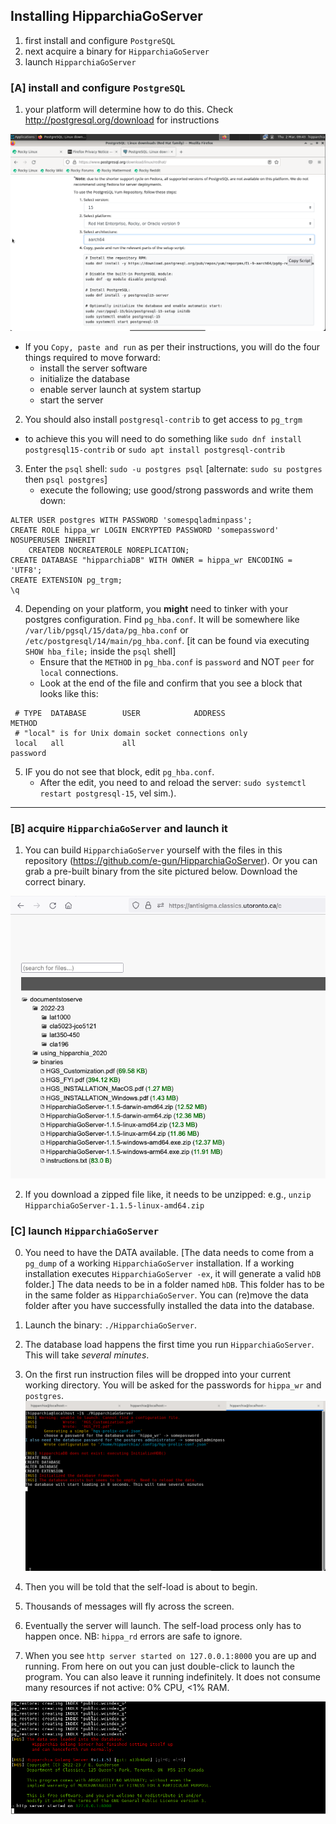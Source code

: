 ## Installing HipparchiaGoServer

1. first install and configure `PostgreSQL`
1. next acquire a binary for `HipparchiaGoServer`
1. launch `HipparchiaGoServer`

### [A] install and configure `PostgreSQL`

1. your platform will determine how to do this. Check http://postgresql.org/download for instructions

![launch](../gitimg/linux/01_linux_psql.png)

* If you `Copy, paste and run` as per their instructions, you will do the four things required to move forward:
  - install the server software
  - initialize the database
  - enable server launch at system startup
  - start the server
2. You should also install `postgresql-contrib` to get access to `pg_trgm`
  - to achieve this you will need to do something like `sudo dnf install postgresql15-contrib` or `sudo apt install postgresql-contrib`
3. Enter the `psql` shell: `sudo -u postgres psql` [alternate: `sudo su postgres` then `psql postgres`]
   - execute the following; use good/strong passwords and write them down:
```
ALTER USER postgres WITH PASSWORD 'somespqladminpass';
CREATE ROLE hippa_wr LOGIN ENCRYPTED PASSWORD 'somepassword' NOSUPERUSER INHERIT 
    CREATEDB NOCREATEROLE NOREPLICATION;
CREATE DATABASE "hipparchiaDB" WITH OWNER = hippa_wr ENCODING = 'UTF8';
CREATE EXTENSION pg_trgm;
\q
```
4. Depending on your platform, you **might** need to tinker with your postgres configuration. Find `pg_hba.conf`. It will be somewhere like `/var/lib/pgsql/15/data/pg_hba.conf` or `/etc/postgresql/14/main/pg_hba.conf`. [it can be found via executing `SHOW hba_file;` inside the `psql` shell]
   - Ensure that the `METHOD` in `pg_hba.conf` is `password` and NOT `peer` for `local` connections. 
   - Look at the end of the file and confirm that you see a block that looks like this:

```
 # TYPE  DATABASE        USER            ADDRESS                 METHOD  
 # "local" is for Unix domain socket connections only
 local   all             all                                     password

```
5. IF you do not see that block, edit `pg_hba.conf`. 
   - After the edit, you need to and reload the server: `sudo systemctl restart postgresql-15`, vel sim.). 

---

### [B] acquire `HipparchiaGoServer` and launch it

1. You can build `HipparchiaGoServer` yourself with the files in this repository (https://github.com/e-gun/HipparchiaGoServer). Or you can grab a pre-built binary from the site pictured below. Download the correct binary. 

![inst12](../gitimg/windows/16_getbinary.png)

2. If you download a zipped file like, it needs to be unzipped: e.g.,  `unzip HipparchiaGoServer-1.1.5-linux-amd64.zip`


### [C] launch `HipparchiaGoServer`

0. You need to have the DATA available. [The data needs to come from a `pg_dump` of a working `HipparchiaGoServer` installation. If a working installation executes `HipparchiaGoServer -ex`, it will generate a valid `hDB` folder.]
   The data needs to be in a folder named `hDB`. This folder has to be in the same folder as `HipparchiaGoServer`.
   You can (re)move the data folder after you have successfully installed the data into the database.
1. Launch the binary: `./HipparchiaGoServer`. 
2. The database load happens the first time you run `HipparchiaGoServer`. This will take *several minutes*.
3. On the first run instruction files will be dropped into your current working directory. You will be asked for the passwords for `hippa_wr` and `postgres`.
   ![launch](../gitimg/linux/02_linux_loading.png)

4. Then you will be told that the self-load is about to begin.
5. Thousands of messages will fly across the screen.
6. Eventually the server will launch. The self-load process only has to happen once.
NB: `hippa_rd` errors are safe to ignore.
7. When you see `http server started on 127.0.0.1:8000` you are up and running. From here on out you can just double-click
   to launch the program. You can also leave it running indefinitely. It does not consume many resources if not active: 0% CPU, <1% RAM.

![launch](../gitimg/linux/03_linux_loaded.png)